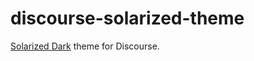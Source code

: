 # discourse-solarized-theme

[Solarized Dark](https://ethanschoonover.com/solarized/) theme for Discourse.
